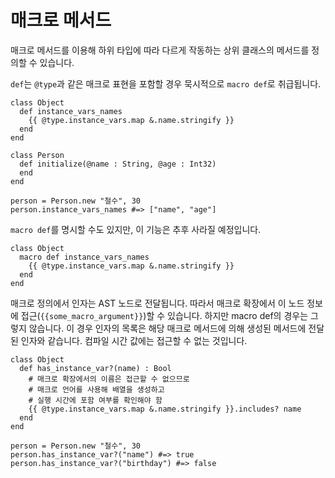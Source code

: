# 매크로 메서드

매크로 메서드를 이용해 하위 타입에 따라 다르게 작동하는 상위 클래스의 메서드를 정의할 수 있습니다.

`def`는 `@type`과 같은 매크로 표현을 포함할 경우 묵시적으로 `macro def`로 취급됩니다.

```crystal
class Object
  def instance_vars_names
    {{ @type.instance_vars.map &.name.stringify }}
  end
end

class Person
  def initialize(@name : String, @age : Int32)
  end
end

person = Person.new "철수", 30
person.instance_vars_names #=> ["name", "age"]
```

`macro def`를 명시할 수도 있지만, 이 기능은 추후 사라질 예정입니다.

```crystal
class Object
  macro def instance_vars_names
    {{ @type.instance_vars.map &.name.stringify }}
  end
end
```

매크로 정의에서 인자는 AST 노드로 전달됩니다. 따라서 매크로 확장에서 이 노드 정보에 접근(`{{some_macro_argument}}`)할 수 있습니다. 하지만 macro def의 경우는 그렇지 않습니다. 이 경우 인자의 목록은 해당 매크로 메서드에 의해 생성된 메서드에 전달된 인자와 같습니다. 컴파일 시간 값에는 접근할 수 없는 것입니다.

```crystal
class Object
  def has_instance_var?(name) : Bool
    # 매크로 확장에서의 이름은 접근할 수 없으므로
    # 매크로 언어를 사용해 배열을 생성하고
    # 실행 시간에 포함 여부를 확인해야 함
    {{ @type.instance_vars.map &.name.stringify }}.includes? name
  end
end

person = Person.new "철수", 30
person.has_instance_var?("name") #=> true
person.has_instance_var?("birthday") #=> false
```
